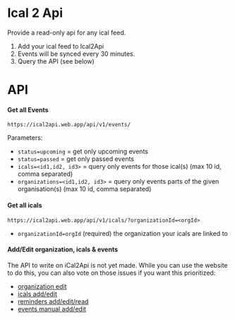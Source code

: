 # Ical 2 Api

Provide a read-only api for any ical feed.

1. Add your ical feed to Ical2Api
2. Events will be synced every 30 minutes.
3. Query the API (see below)

# API

#### Get all Events

`https://ical2api.web.app/api/v1/events/`

Parameters:

-   `status=upcoming` = get only upcoming events
-   `status=passed` = get only passed events
-   `icals=<id1,id2, id3>` = query only events for those ical(s) (max 10 id, comma separated)
-   `organizations=<id1,id2, id3>` = query only events parts of the given organisation(s) (max 10 id, comma separated)

#### Get all icals

`https://ical2api.web.app/api/v1/icals/?organizationId=<orgId>`

-   `organizationId=orgId` (required) the organization your icals are linked to

#### Add/Edit organization, icals & events

The API to write on iCal2Api is not yet made. While you can use the website to do this, you can also vote on those issues if you want this prioritized:

-   [organization edit](https://github.com/HugoGresse/Ical2Api/issues/8)
-   [icals add/edit](https://github.com/HugoGresse/Ical2Api/issues/10)
-   [reminders add/edit/read](https://github.com/HugoGresse/Ical2Api/issues/9)
-   [events manual add/edit](https://github.com/HugoGresse/Ical2Api/issues/11)
